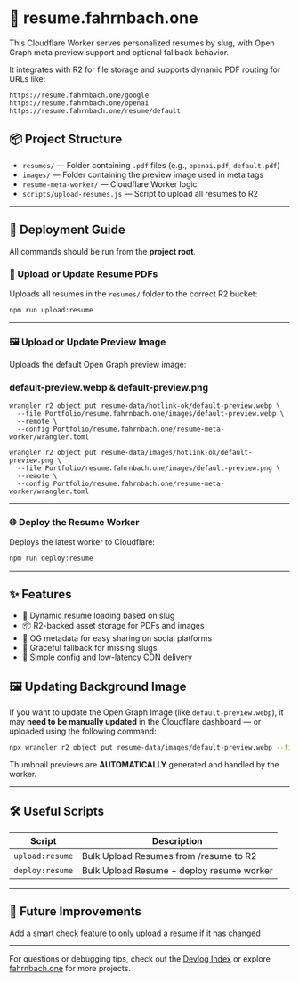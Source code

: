 # 📄 resume.fahrnbach.one

This Cloudflare Worker serves personalized resumes by slug, with Open Graph meta preview support and optional fallback behavior.

It integrates with R2 for file storage and supports dynamic PDF routing for URLs like:

```
https://resume.fahrnbach.one/google
https://resume.fahrnbach.one/openai
https://resume.fahrnbach.one/resume/default
```

## 📦 Project Structure

- `resumes/` — Folder containing `.pdf` files (e.g., `openai.pdf`, `default.pdf`)
- `images/` — Folder containing the preview image used in meta tags
- `resume-meta-worker/` — Cloudflare Worker logic
- `scripts/upload-resumes.js` — Script to upload all resumes to R2

---

## 🚀 Deployment Guide

All commands should be run from the **project root**.

### 🔁 Upload or Update Resume PDFs

Uploads all resumes in the `resumes/` folder to the correct R2 bucket:

```bash
npm run upload:resume
```

---

### 🖼️ Upload or Update Preview Image

Uploads the default Open Graph preview image:
### default-preview.webp & default-preview.png
```
wrangler r2 object put resume-data/hotlink-ok/default-preview.webp \
  --file Portfolio/resume.fahrnbach.one/images/default-preview.webp \
  --remote \
  --config Portfolio/resume.fahrnbach.one/resume-meta-worker/wrangler.toml
```
```
wrangler r2 object put resume-data/images/hotlink-ok/default-preview.png \
  --file Portfolio/resume.fahrnbach.one/images/default-preview.png \
  --remote \
  --config Portfolio/resume.fahrnbach.one/resume-meta-worker/wrangler.toml
```

---

### 🌐 Deploy the Resume Worker

Deploys the latest worker to Cloudflare:

```bash
npm run deploy:resume
```

---

## ✨ Features

- 📄 Dynamic resume loading based on slug
- 📦 R2-backed asset storage for PDFs and images
- 🔗 OG metadata for easy sharing on social platforms
- 📁 Graceful fallback for missing slugs
- 🎯 Simple config and low-latency CDN delivery

## 🖼️ Updating Background Image

If you want to update the Open Graph Image (like `default-preview.webp`), it may **need to be manually updated** in the Cloudflare dashboard — or uploaded using the following command:

```bash
npx wrangler r2 object put resume-data/images/default-preview.webp --file Portfolio/resume.fahrnbach.one/images/default-preview.webp --remote --config Portfolio/resume.fahrnbach.one/resume-meta-worker/wrangler.toml
```

Thumbnail previews are **AUTOMATICALLY** generated and handled by the worker.

---
## 🛠️ Useful Scripts

| Script          | Description                                           |
|-----------------|-------------------------------------------------------|
| `upload:resume` | Bulk Upload Resumes from /resume to R2        |
| `deploy:resume` | Bulk Upload Resume + deploy resume worker               |

---

## 🔮 Future Improvements

Add a smart check feature to only upload a resume if it has changed

---

For questions or debugging tips, check out the [Devlog Index](https://github.com/fahrnbach/one/discussions/4) or explore [fahrnbach.one](https://fahrnbach.one) for more projects.
